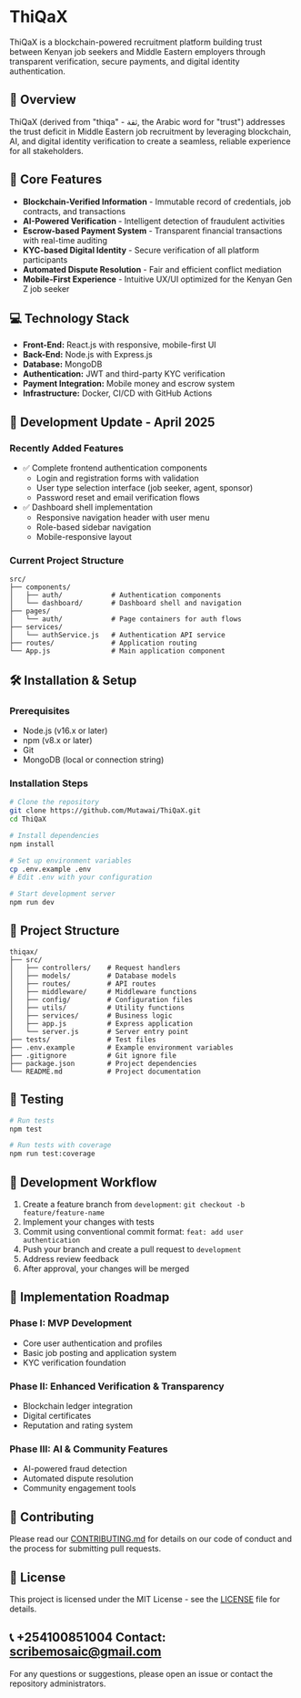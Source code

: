 
# ThiQaX

ThiQaX is a blockchain-powered recruitment platform building trust between Kenyan job seekers and Middle Eastern employers through transparent verification, secure payments, and digital identity authentication.

## 🌟 Overview

ThiQaX (derived from "thiqa" - ثقة, the Arabic word for "trust") addresses the trust deficit in Middle Eastern job recruitment by leveraging blockchain, AI, and digital identity verification to create a seamless, reliable experience for all stakeholders.

## 🚀 Core Features

- **Blockchain-Verified Information** - Immutable record of credentials, job contracts, and transactions
- **AI-Powered Verification** - Intelligent detection of fraudulent activities
- **Escrow-based Payment System** - Transparent financial transactions with real-time auditing
- **KYC-based Digital Identity** - Secure verification of all platform participants
- **Automated Dispute Resolution** - Fair and efficient conflict mediation
- **Mobile-First Experience** - Intuitive UX/UI optimized for the Kenyan Gen Z job seeker

## 💻 Technology Stack

- **Front-End:** React.js with responsive, mobile-first UI
- **Back-End:** Node.js with Express.js
- **Database:** MongoDB
- **Authentication:** JWT and third-party KYC verification
- **Payment Integration:** Mobile money and escrow system
- **Infrastructure:** Docker, CI/CD with GitHub Actions

## 🚀 Development Update - April 2025

### Recently Added Features
- ✅ Complete frontend authentication components
  - Login and registration forms with validation
  - User type selection interface (job seeker, agent, sponsor)
  - Password reset and email verification flows
- ✅ Dashboard shell implementation
  - Responsive navigation header with user menu
  - Role-based sidebar navigation
  - Mobile-responsive layout

### Current Project Structure
```
src/
├── components/
│   ├── auth/            # Authentication components
│   └── dashboard/       # Dashboard shell and navigation
├── pages/
│   └── auth/            # Page containers for auth flows
├── services/
│   └── authService.js   # Authentication API service
├── routes/              # Application routing
└── App.js               # Main application component
```

## 🛠️ Installation & Setup

### Prerequisites
- Node.js (v16.x or later)
- npm (v8.x or later)
- Git
- MongoDB (local or connection string)

### Installation Steps

```bash
# Clone the repository
git clone https://github.com/Mutawai/ThiQaX.git
cd ThiQaX

# Install dependencies
npm install

# Set up environment variables
cp .env.example .env
# Edit .env with your configuration

# Start development server
npm run dev
```

## 📁 Project Structure

```
thiqax/
├── src/
│   ├── controllers/    # Request handlers
│   ├── models/         # Database models
│   ├── routes/         # API routes
│   ├── middleware/     # Middleware functions
│   ├── config/         # Configuration files
│   ├── utils/          # Utility functions
│   ├── services/       # Business logic
│   ├── app.js          # Express application
│   └── server.js       # Server entry point
├── tests/              # Test files
├── .env.example        # Example environment variables
├── .gitignore          # Git ignore file
├── package.json        # Project dependencies
└── README.md           # Project documentation
```

## 🧪 Testing

```bash
# Run tests
npm test

# Run tests with coverage
npm run test:coverage
```

## 📝 Development Workflow

1. Create a feature branch from `development`: `git checkout -b feature/feature-name`
2. Implement your changes with tests
3. Commit using conventional commit format: `feat: add user authentication`
4. Push your branch and create a pull request to `development`
5. Address review feedback
6. After approval, your changes will be merged

## 🚀 Implementation Roadmap

### Phase I: MVP Development
- Core user authentication and profiles
- Basic job posting and application system
- KYC verification foundation

### Phase II: Enhanced Verification & Transparency
- Blockchain ledger integration
- Digital certificates
- Reputation and rating system

### Phase III: AI & Community Features
- AI-powered fraud detection
- Automated dispute resolution
- Community engagement tools

## 🤝 Contributing

Please read our [CONTRIBUTING.md](CONTRIBUTING.md) for details on our code of conduct and the process for submitting pull requests.

## 📄 License

This project is licensed under the MIT License - see the [LICENSE](LICENSE) file for details.

## 📞 +254100851004 Contact: scribemosaic@gmail.com

For any questions or suggestions, please open an issue or contact the repository administrators.
